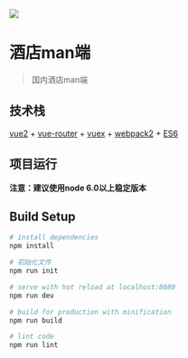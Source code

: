 ![](http://storage.360buyimg.com/cms/lxy/jdLogo.jpg)

# 酒店man端
> 国内酒店man端

## 技术栈
[vue2](https://cn.vuejs.org/v2/guide/) + [vue-router](https://router.vuejs.org/zh-cn/) + [vuex](https://vuex.vuejs.org/zh-cn/) + [webpack2](http://www.css88.com/doc/webpack2/) + [ES6](http://es6.ruanyifeng.com/)

## 项目运行
**注意：建议使用node 6.0以上稳定版本**
## Build Setup

``` bash
# install dependencies
npm install

# 初始化文件
npm run init

# serve with hot reload at localhost:8080
npm run dev

# build for production with minification
npm run build

# lint code
npm run lint
```
